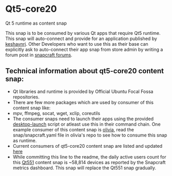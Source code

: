 
# Qt5-core20
Qt 5 runtime as content snap

This snap is to be consumed by various Qt apps that require Qt5 runtime. This snap will auto-connect and provide for an application published by [keshavnrj](https://snapcraft.io/search?q=keshavnrj). Other Developers who want to use this as their base can explicitly ask to auto-connect their app snap from store admin by writing a forum post in [snapcraft forums](https://forum.snapcraft.io/).

## Technical information about qt5-core20 content snap:

- Qt libraries and runtime is provided by Official Ubuntu Focal Fossa repositories.
- There are few more packages which are used by consumer of this content snap like:
 - mpv, ffmpeg, socat, wget, xclip, coreutils
- The consumer snaps need to launch their apps using the provided [desktop-launch](https://github.com/keshavbhatt/qt5-core20/blob/main/snap_launcher/bin/desktop-launch) script or atleast use this in their command chain. One example consumer of this content snap is [olivia](https://github.com/keshavbhatt/olivia), read the snap/snapcraft.yaml file in olivia's repo to see how to consume this snap as runtime.
- Current consumers of qt5-core20 content snap are listed and updated [here](https://gist.github.com/keshavbhatt/b7921fdae94d1f43d677833d4556f182)
- While committing this line to the readme, the daily active users count for this [Qt551](https://snapcraft.io/qt551) content snap is ~58,814 devices as reported by the Snapcraft metrics dashboard. This snap will replace the Qt551 snap gradually. 
